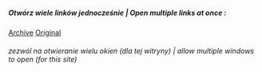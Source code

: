 ##### Otwórz wiele linków jednocześnie | Open multiple links at once :
[Archive](https://web.archive.org/web/20181219055901/https://www.openmultipleurl.com/) [Original](https://www.openmultipleurl.com/)
###### zezwól na otwieranie wielu okien (dla tej witryny) | allow multiple windows to open (for this site)
